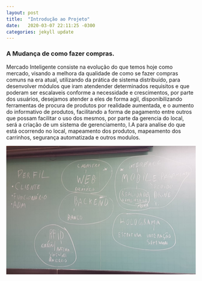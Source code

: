 ```yaml
---
layout: post
title:  "Introdução ao Projeto"
date:   2020-03-07 22:11:25 -0300
categories: jekyll update
---
```

### **A Mudança de como fazer compras.**

Mercado Inteligente consiste na evolução do que temos hoje como mercado, 
visando a melhora da qualidade de como se fazer compras comuns na era atual,
utilizando da prática de sistema distribuído, para desenvolver módulos que iram 
atendender determinados requisitos e que poderam ser escalaveis conforme a necessidade e crescimentos,
por parte dos usuários, desejamos atender a eles de forma agil, disponibilizando ferramentas de procura
de produtos por realidade aumentada, e o aumento do informativo de produtos, facilitando a forma de pagamento entre outros que possam facilitar o uso dos mesmos, por parte da gerencia do local, será a criação de um sistema de gerenciamento, I.A para analise do que está ocorrendo
no local, mapeamento dos produtos, mapeamento dos carrinhos, segurança automatizada e outros modulos.

![GitHub Logo](/images/req2.jpeg)